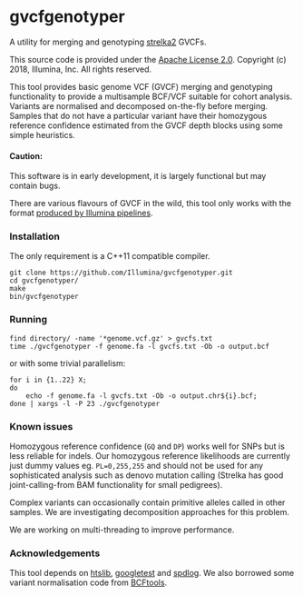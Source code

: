 # gvcfgenotyper 

A utility for merging and genotyping [strelka2](https://github.com/Illumina/strelka) GVCFs.

This source code is provided under the [Apache License 2.0](https://choosealicense.com/licenses/apache-2.0/#). Copyright (c) 2018, Illumina, Inc. All rights reserved.

This tool provides basic genome VCF (GVCF) merging and genotyping functionality to provide a multisample BCF/VCF suitable for cohort analysis. Variants are normalised and decomposed on-the-fly before merging. Samples that do not have a particular variant have their homozygous reference confidence estimated from the GVCF depth blocks using some simple heuristics.

#### Caution:

This software is in early development, it is largely functional but may contain bugs.

There are various flavours of GVCF in the wild, this tool only works with the format [produced by Illumina pipelines](https://sites.google.com/site/gvcftools/home/about-gvcf).


### Installation

The only requirement is a C++11 compatible compiler.

```
git clone https://github.com/Illumina/gvcfgenotyper.git
cd gvcfgenotyper/
make
bin/gvcfgenotyper
```

### Running

```
find directory/ -name '*genome.vcf.gz' > gvcfs.txt
time ./gvcfgenotyper -f genome.fa -l gvcfs.txt -Ob -o output.bcf
```

or with some trivial parallelism:

```
for i in {1..22} X;
do 
    echo -f genome.fa -l gvcfs.txt -Ob -o output.chr${i}.bcf;
done | xargs -l -P 23 ./gvcfgenotyper
```

### Known issues

Homozygous reference confidence (`GQ` and `DP`) works well for SNPs but is less reliable for indels. Our homozygous reference likelihoods are currently just dummy values eg. `PL=0,255,255` and should not be used for any sophisticated analysis such as denovo mutation calling (Strelka has good joint-calling-from BAM functionality for small pedigrees).

Complex variants can occasionally contain primitive alleles called in other samples. We are investigating decomposition approaches for this problem.

We are working on multi-threading to improve performance.

### Acknowledgements

This tool depends on [htslib](http://www.htslib.org), [googletest](https://github.com/google/googletest) and [spdlog](https://github.com/gabime/spdlog). We also borrowed some variant normalisation code from [BCFtools](https://samtools.github.io/bcftools/bcftools.html).
